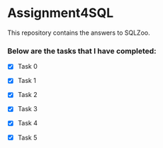 # Assignment4SQL
This repository contains the answers to SQLZoo.

### Below are the tasks that I have completed: 

- [x] Task 0
- [x] Task 1
- [x] Task 2
- [x] Task 3
- [x] Task 4
- [x] Task 5




